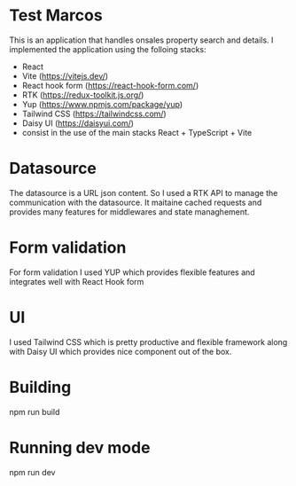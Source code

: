# Test Marcos

This is an application that handles onsales property search and details.
I implemented the application using the folloing stacks:

- React
- Vite (https://vitejs.dev/)
- React hook form (https://react-hook-form.com/)
- RTK (https://redux-toolkit.js.org/)
- Yup (https://www.npmjs.com/package/yup)
- Tailwind CSS (https://tailwindcss.com/)
- Daisy UI (https://daisyui.com/)
- consist in the use of the main stacks React + TypeScript + Vite

# Datasource

The datasource is a URL json content. So I used a RTK API to manage the communication with the
datasource. It maitaine cached requests and provides many features for middlewares and state managhement.

# Form validation

For form validation I used YUP which provides flexible features and integrates well with React Hook form

# UI

I used Tailwind CSS which is pretty productive and flexible framework along with Daisy UI which provides nice
component out of the box.

# Building

npm run build

# Running dev mode

npm run dev

